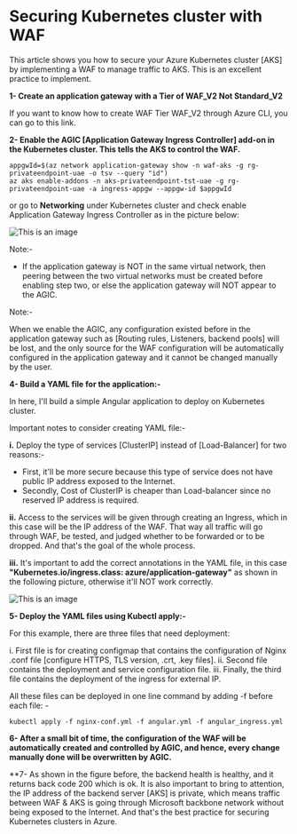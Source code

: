 # Securing Kubernetes cluster with WAF


This article shows you how to secure your Azure Kubernetes cluster [AKS] by implementing a WAF to manage traffic to AKS. This is an excellent practice to implement.


**1- Create an application gateway with a Tier of WAF_V2 Not Standard_V2**

If you want to know how to create WAF Tier WAF_V2 through Azure CLI, you can go to this link.
	



**2- Enable the AGIC [Application Gateway Ingress Controller] add-on in the Kubernetes cluster. This tells the AKS to control the WAF.**
	
	appgwId=$(az network application-gateway show -n waf-aks -g rg-privateendpoint-uae -o tsv --query "id") 
	az aks enable-addons -n aks-privateendpoint-tst-uae -g rg-privateendpoint-uae -a ingress-appgw --appgw-id $appgwId

or go to **Networking** under Kubernetes cluster and check enable Application Gateway Ingress Controller as in the picture below:

![This is an image](https://github.com/Hazemwaddah/Azure_Security/blob/main/AKS%20with%20WAF/AGIC.png)


Note:-
- If the application gateway is NOT in the same virtual network, then peering between the two virtual networks must be created before enabling step two, or else the application gateway will NOT appear to the AGIC.




Note:-

When we enable the AGIC, any configuration existed before in the application gateway such as [Routing rules, Listeners, backend pools] will be lost, and the only source for the WAF configuration will be automatically configured in the application gateway and it cannot be changed manually by the user.



**4- Build a YAML file for the application:-**

In here, I'll build a simple Angular application to deploy on Kubernetes cluster.




Important notes to consider creating YAML file:-

**i.** Deploy the type of services [ClusterIP] instead of [Load-Balancer] for two reasons:-

 - First, it'll be more secure because this type of service does not have public IP address exposed to the Internet.
 - Secondly, Cost of ClusterIP is cheaper than Load-balancer since no reserved IP address is required.

**ii.** Access to the services will be given through creating an Ingress, which in this case will be the IP address of the WAF. That way all traffic will go through WAF, be tested, and judged whether to be forwarded or to be dropped. And that's the goal of the whole process.

**iii.** It's important to add the correct annotations in the YAML file, in this case **"Kubernetes.io/ingress.class: azure/application-gateway"** as shown in the following picture, otherwise it'll NOT work correctly.

![This is an image](https://github.com/Hazemwaddah/Azure_Security/blob/main/AKS%20with%20WAF/Angular_ingress.png)


**5- Deploy the YAML files using Kubectl apply:-**

For this example, there are three files that need deployment:

i. First file is for creating configmap that contains the configuration of Nginx .conf file [configure HTTPS, TLS version, .crt, .key files].
ii. Second file contains the deployment and service configuration file.
iii. Finally, the third file contains the deployment of the ingress for external IP.

All these files can be deployed in one line command by adding -f before each file: -

	kubectl apply -f nginx-conf.yml -f angular.yml -f angular_ingress.yml
	

**6- After a small bit of time, the configuration of the WAF will be automatically created and controlled by AGIC, and hence, every change manually done will be overwritten by AGIC.**
	
	
**7- As shown in the figure before, the backend health is healthy, and it returns back code 200 which is ok. It is also important to bring to attention, the IP address of the backend server [AKS] is private, which means traffic between WAF & AKS is going through Microsoft backbone network without being exposed to the Internet. And that's the best practice for securing Kubernetes clusters in Azure.


